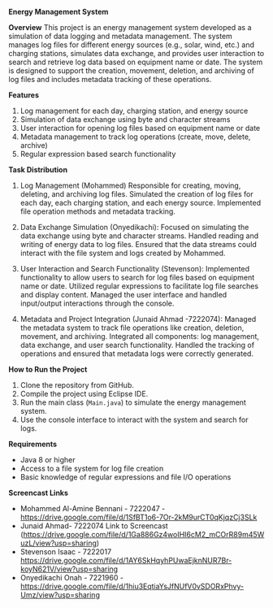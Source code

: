 **Energy Management System**

**Overview**
This project is an energy management system developed as a simulation of data logging and metadata management. The system manages log files for different energy sources (e.g., solar, wind, etc.) and charging stations, simulates data exchange, and provides user interaction to search and retrieve log data based on equipment name or date.
The system is designed to support the creation, movement, deletion, and archiving of log files and includes metadata tracking of these operations.

**Features**
1. Log management for each day, charging station, and energy source
2. Simulation of data exchange using byte and character streams
3. User interaction for opening log files based on equipment name or date
4. Metadata management to track log operations (create, move, delete, archive)
5. Regular expression based search functionality

 **Task Distribution**
1. Log Management (Mohammed)
    Responsible for creating, moving, deleting, and archiving log files.
    Simulated the creation of log files for each day, each charging station, and each energy source.
    Implemented file operation methods and metadata tracking.

2. Data Exchange Simulation (Onyedikachi):
    Focused on simulating the data exchange using byte and character streams.
    Handled reading and writing of energy data to log files.
    Ensured that the data streams could interact with the file system and logs created by Mohammed.

3. User Interaction and Search Functionality (Stevenson):
    Implemented functionality to allow users to search for log files based on equipment name or date.
    Utilized regular expressions to facilitate log file searches and display content.
    Managed the user interface and handled input/output interactions through the console.

4. Metadata and Project Integration (Junaid Ahmad -7222074):
   Managed the metadata system to track file operations like creation, deletion, movement, and archiving.
   Integrated all components: log management, data exchange, and user search functionality.
   Handled the tracking of operations and ensured that metadata logs were correctly generated.

**How to Run the Project**
1. Clone the repository from GitHub.
2. Compile the project using  Eclipse IDE.
3. Run the main class (`Main.java`) to simulate the energy management system.
4. Use the console interface to interact with the system and search for logs.

**Requirements**
- Java 8 or higher
- Access to a file system for log file creation
- Basic knowledge of regular expressions and file I/O operations

**Screencast Links**  
- Mohammed Al-Amine Bennani - 7222047 - https://drive.google.com/file/d/1SfBT1o6-7Or-2kM9urCT0qKjqzCj3SLk
- Junaid Ahmad- 7222074 Link to Screencast (https://drive.google.com/file/d/1Ga886Gz4woIHI6cM2_mCOrR89m45WuzL/view?usp=sharing)
- Stevenson Isaac - 7222017  https://drive.google.com/file/d/1AY6SkHqyhPUwaEjknNUR7Br-koyN621V/view?usp=sharing
- Onyedikachi Onah - 7221960 - https://drive.google.com/file/d/1hiu3EqtiaYsJfNUfV0vSDORxPhvy-Umz/view?usp=sharing
